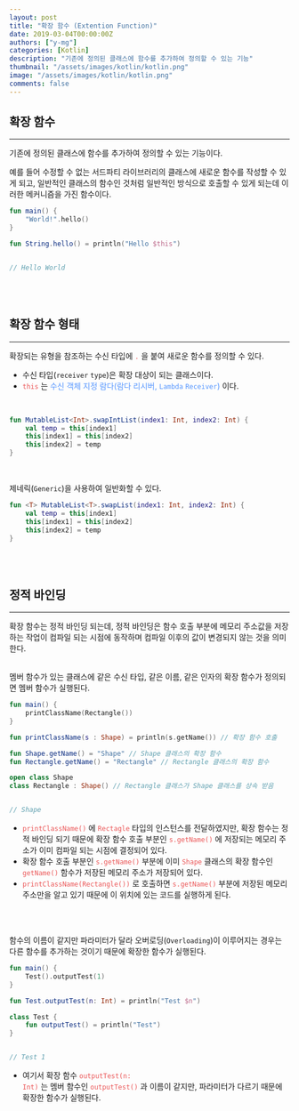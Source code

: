 ```yaml
---
layout: post
title: "확장 함수 (Extention Function)"
date: 2019-03-04T00:00:00Z
authors: ["y-mg"]
categories: [Kotlin]
description: "기존에 정의된 클래스에 함수를 추가하여 정의할 수 있는 기능"
thumbnail: "/assets/images/kotlin/kotlin.png"
image: "/assets/images/kotlin/kotlin.png"
comments: false
---
```


## 확장 함수
***
기존에 정의된 클래스에 함수를 추가하여 정의할 수 있는 기능이다.
<br/>

예를 들어 수정할 수 없는 서드파티 라이브러리의 클래스에 새로운 함수를 작성할 수 있게 되고, 일반적인 클래스의 함수인 것처럼 일반적인 방식으로 호출할 수 있게 되는데 이러한 메커니즘을 가진 함수이다.
<br/>

```kotlin
fun main() {
    "World!".hello()
}

fun String.hello() = println("Hello $this")


// Hello World
```
<br/>
<br/>



## 확장 함수 형태
***
확장되는 유형을 참조하는 수신 타입에 <code style="color: #eb5657;">.</code> 을 붙여 새로운 함수를 정의할 수 있다.
- 수신 타입(`receiver` `type`)은 확장 대상이 되는 클래스이다.
- <code style="color: #eb5657;">this</code> 는 <span onClick="window.open('../2019-03-03--07. 범위 함수');" style="cursor:pointer; color: #5495ff;">수신 객체 지정 람다(람다 리시버, `Lambda` `Receiver`)</span> 이다.
<br/>

```kotlin
fun MutableList<Int>.swapIntList(index1: Int, index2: Int) {
    val temp = this[index1]
    this[index1] = this[index2]
    this[index2] = temp
}
```
<br/>

제네릭(`Generic`)을 사용하여 일반화할 수 있다.
<br/>

```kotlin
fun <T> MutableList<T>.swapList(index1: Int, index2: Int) {
    val temp = this[index1]
    this[index1] = this[index2]
    this[index2] = temp
}
```
<br/>
<br/>



## 정적 바인딩
***
확장 함수는 정적 바인딩 되는데, 정적 바인딩은 함수 호출 부분에 메모리 주소값을 저장하는 작업이 컴파일 되는 시점에 동작하며 컴파일 이후의 값이 변경되지 않는 것을 의미한다.
<br/>
<br/>

멤버 함수가 있는 클래스에 같은 수신 타입, 같은 이름, 같은 인자의 확장 함수가 정의되면 멤버 함수가 실행된다.
<br/>

```kotlin
fun main() {
    printClassName(Rectangle())
}

fun printClassName(s : Shape) = println(s.getName()) // 확장 함수 호출

fun Shape.getName() = "Shape" // Shape 클래스의 확장 함수
fun Rectangle.getName() = "Rectangle" // Rectangle 클래스의 확장 함수

open class Shape
class Rectangle : Shape() // Rectangle 클래스가 Shape 클래스를 상속 받음


// Shape
```
- <code style="color: #eb5657;">printClassName()</code> 에 <code style="color: #eb5657;">Rectagle</code> 타입의 인스턴스를 전달하였지만, 확장 함수는 정적 바인딩 되기 때문에 확장 함수 호출 부분인 <code style="color: #eb5657;">s.getName()</code> 에 저장되는 메모리 주소가 이미 컴파일 되는 시점에 결정되어 있다.
- 확장 함수 호출 부분인 <code style="color: #eb5657;">s.getName()</code> 부분에 이미 <code style="color: #eb5657;">Shape</code> 클래스의 확장 함수인 <code style="color: #eb5657;">getName()</code> 함수가 저장된 메모리 주소가 저장되어 있다.
- <code style="color: #eb5657;">printClassName(Rectangle())</code> 로 호출하면 <code style="color: #eb5657;">s.getName()</code> 부분에 저장된 메모리 주소만을 알고 있기 때문에 이 위치에 있는 코드를 실행하게 된다.
<br/>
<br/>

함수의 이름이 같지만 파라미터가 달라 오버로딩(`Overloading`)이 이루어지는 경우는 다른 함수를 추가하는 것이기 때문에 확장한 함수가 실행된다.
<br/>

```kotlin
fun main() {
    Test().outputTest(1)
}

fun Test.outputTest(n: Int) = println("Test $n")

class Test {
    fun outputTest() = println("Test")
}


// Test 1
```
- 여기서 확장 함수 <code style="color: #eb5657;">outputTest(n: Int)</code> 는 멤버 함수인 <code style="color: #eb5657;">outputTest()</code> 과 이름이 같지만, 파라미터가 다르기 때문에 확장한 함수가 실행된다.